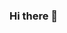 ### Hi there 👋

<!--
**joand003/joand003** is a ✨ _special_ ✨ repository because its `README.md` (this file) appears on your GitHub profile.

Here are some ideas to get you started:

- 🔭 I’m currently working on 100 days of code: The complete Python Pro Bootcamp for 2023 by Dr. Angela
- 🌱 I’m currently learning python
- My website is www.anderslandscience.com
- 📫 How to reach me: email me @ joshua.andersland@gmail.com
-->
